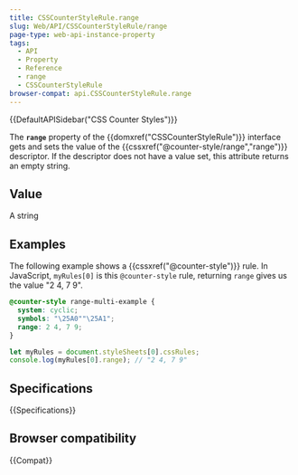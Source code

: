 ```yaml
---
title: CSSCounterStyleRule.range
slug: Web/API/CSSCounterStyleRule/range
page-type: web-api-instance-property
tags:
  - API
  - Property
  - Reference
  - range
  - CSSCounterStyleRule
browser-compat: api.CSSCounterStyleRule.range
---
```


{{DefaultAPISidebar("CSS Counter Styles")}}

The **`range`** property of the {{domxref("CSSCounterStyleRule")}} interface gets and sets the value of the {{cssxref("@counter-style/range","range")}} descriptor. If the descriptor does not have a value set, this attribute returns an empty string.

## Value

A string

## Examples

The following example shows a {{cssxref("@counter-style")}} rule. In JavaScript, `myRules[0]` is this `@counter-style` rule, returning `range` gives us the value "2 4, 7 9".

```css
@counter-style range-multi-example {
  system: cyclic;
  symbols: "\25A0""\25A1";
  range: 2 4, 7 9;
}
```

```js
let myRules = document.styleSheets[0].cssRules;
console.log(myRules[0].range); // "2 4, 7 9"
```

## Specifications

{{Specifications}}

## Browser compatibility

{{Compat}}
